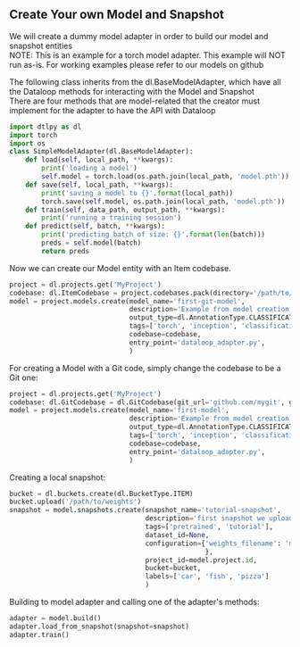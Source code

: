 ## Create Your own Model and Snapshot  
  
We will create a dummy model adapter in order to build our model and snapshot entities  
NOTE: This is an example for a torch model adapter. This example will NOT run as-is. For working examples please refer to our models on github <add links>  
  
The following class inherits from the dl.BaseModelAdapter, which have all the Dataloop methods for interacting with the Model and Snapshot  
There are four methods that are model-related that the creator must implement for the adapter to have the API with Dataloop  
```python
import dtlpy as dl
import torch
import os
class SimpleModelAdapter(dl.BaseModelAdapter):
    def load(self, local_path, **kwargs):
        print('loading a model')
        self.model = torch.load(os.path.join(local_path, 'model.pth'))
    def save(self, local_path, **kwargs):
        print('saving a model to {}'.format(local_path))
        torch.save(self.model, os.path.join(local_path, 'model.pth'))
    def train(self, data_path, output_path, **kwargs):
        print('running a training session')
    def predict(self, batch, **kwargs):
        print('predicting batch of size: {}'.format(len(batch)))
        preds = self.model(batch)
        return preds
```
  
Now we can create our Model entity with an Item codebase.  
```python
project = dl.projects.get('MyProject')
codebase: dl.ItemCodebase = project.codebases.pack(directory='/path/to/codebase')
model = project.models.create(model_name='first-git-model',
                              description='Example from model creation tutorial',
                              output_type=dl.AnnotationType.CLASSIFICATION,
                              tags=['torch', 'inception', 'classification'],
                              codebase=codebase,
                              entry_point='dataloop_adapter.py',
                              )
```
For creating a Model with a Git code, simply change the codebase to be a Git one:  
  
```python
project = dl.projects.get('MyProject')
codebase: dl.GitCodebase = dl.GitCodebase(git_url='github.com/mygit', git_tag='v25.6.93')
model = project.models.create(model_name='first-model',
                              description='Example from model creation tutorial',
                              output_type=dl.AnnotationType.CLASSIFICATION,
                              tags=['torch', 'inception', 'classification'],
                              codebase=codebase,
                              entry_point='dataloop_adapter.py',
                              )
```
Creating a local snapshot:  
```python
bucket = dl.buckets.create(dl.BucketType.ITEM)
bucket.upload('/path/to/weights')
snapshot = model.snapshots.create(snapshot_name='tutorial-snapshot',
                                  description='first snapshot we uploaded',
                                  tags=['pretrained', 'tutorial'],
                                  dataset_id=None,
                                  configuration={'weights_filename': 'model.pth'
                                                 },
                                  project_id=model.project.id,
                                  bucket=bucket,
                                  labels=['car', 'fish', 'pizza']
                                  )
```
Building to model adapter and calling one of the adapter's methods:  
  
```python
adapter = model.build()
adapter.load_from_snapshot(snapshot=snapshot)
adapter.train()
```

